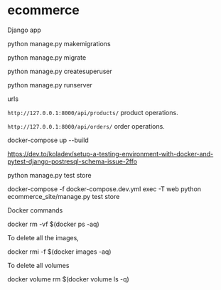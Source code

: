 # ecommerce
Django app

python manage.py makemigrations

python manage.py migrate

python manage.py createsuperuser

python manage.py runserver

urls

`http://127.0.0.1:8000/api/products/` product operations.

`http://127.0.0.1:8000/api/orders/` order operations.


docker-compose up --build

https://dev.to/koladev/setup-a-testing-environment-with-docker-and-pytest-django-postresql-schema-issue-2ffo

python manage.py test store

docker-compose -f docker-compose.dev.yml exec -T web python ecommerce_site/manage.py test store

Docker commands

docker rm -vf $(docker ps -aq)

To delete all the images,

docker rmi -f $(docker images -aq)

To delete all volumes

docker volume rm $(docker volume ls -q)